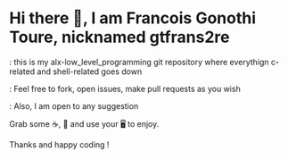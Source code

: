 # Hi there :wave:, I am Francois Gonothi Toure, nicknamed gtfrans2re

: this is my alx-low_level_programming git repository where everythign c-related and shell-related goes down

: Feel free to fork, open issues, make pull requests as you wish

: Also, I am open to any suggestion

Grab some :coffee:, :pizza: and use your :desktop_computer: to enjoy.

Thanks and happy coding !
